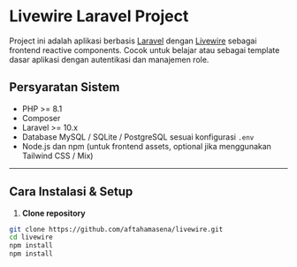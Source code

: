 # Livewire Laravel Project

Project ini adalah aplikasi berbasis [Laravel](https://laravel.com/) dengan [Livewire](https://laravel-livewire.com/) sebagai frontend reactive components. Cocok untuk belajar atau sebagai template dasar aplikasi dengan autentikasi dan manajemen role.
## Persyaratan Sistem

- PHP >= 8.1
- Composer
- Laravel >= 10.x
- Database MySQL / SQLite / PostgreSQL sesuai konfigurasi `.env`
- Node.js dan npm (untuk frontend assets, optional jika menggunakan Tailwind CSS / Mix)

---

## Cara Instalasi & Setup

1. **Clone repository**

```bash
git clone https://github.com/aftahamasena/livewire.git
cd livewire
npm install
npm install
